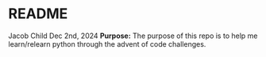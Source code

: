 # README
Jacob Child
Dec 2nd, 2024
**Purpose:** The purpose of this repo is to help me learn/relearn python through the advent of code challenges.